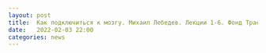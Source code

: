 ```yaml
---
layout: post
title:  Как подключиться к мозгу. Михаил Лебедев. Лекции 1-6. Фонд Траектория.
date:   2022-02-03 22:00
categories: news
---
```


